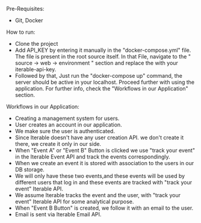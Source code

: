 Pre-Requisites:
- Git, Docker

How to run:
- Clone the project
- Add API_KEY by entering it manually in the "docker-compose.yml" file. The file is present in the root source itself. In that File, navigate to the " source -> web -> environment " section and replace the <INSERT YOU KEY> with your iterable-api-key.
- Followed by that, Just run the "docker-compose up" command, the server should be active in your localhost. Proceed further with using the application. For further info, check the "Workflows in our Application" section.


Workflows in our Application:
- Creating a management system for users.
- User creates an account in our application.
- We make sure the user is authenticated.
- Since Iterable doesn't have any user creation API. we don't create it there, we create it only in our side.
- When "Event A" or "Event B" Button is clicked we use "track your event" in the Iterable Event API and track the events correspondingly.
- When we create an event it is stored with association to the users in our DB storage.
- We will only have these two events,and these events will be used by different users that log in and these events are tracked with "track your event" Iterable API.
- We assume Iterable tracks the event and the user, with "track your event" Iterable API for some analytical purpose.
- When "Event B Button" is created, we follow it with an email to the user.
- Email is sent via Iterable Email API.